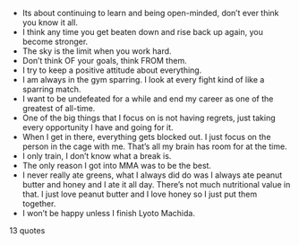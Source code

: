  - Its about continuing to learn and being open-minded, don’t ever think you know it all.
 - I think any time you get beaten down and rise back up again, you become stronger.
 - The sky is the limit when you work hard.
 - Don’t think OF your goals, think FROM them.
 - I try to keep a positive attitude about everything.
 - I am always in the gym sparring. I look at every fight kind of like a sparring match.
 - I want to be undefeated for a while and end my career as one of the greatest of all-time.
 - One of the big things that I focus on is not having regrets, just taking every opportunity I have and going for it.
 - When I get in there, everything gets blocked out. I just focus on the person in the cage with me. That’s all my brain has room for at the time.
 - I only train, I don’t know what a break is.
 - The only reason I got into MMA was to be the best.
 - I never really ate greens, what I always did do was I always ate peanut butter and honey and I ate it all day. There’s not much nutritional value in that. I just love peanut butter and I love honey so I just put them together.
 - I won’t be happy unless I finish Lyoto Machida.

13 quotes